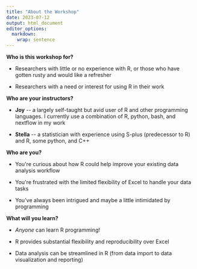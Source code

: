 ```yaml
---
title: "About the Workshop"
date: 2023-07-12
output: html_document
editor_options: 
  markdown: 
    wrap: sentence
---
```




**Who is this workshop for?**

-   Researchers with little or no experience with R, or those who have gotten rusty and would like a refresher

-   Researchers with a need or interest for using R in their work

**Who are your instructors?**

-   **Joy** -- a largely self-taught but avid user of R and other programming languages.
    I currently use a combination of R, python, bash, and nextflow in my work

-   **Stella** -- a statistician with experience using S-plus
    (predecessor to R) and R, some python, and C++

**Who are you?**

-   You're curious about how R could help improve your existing data analysis workflow

-   You're frustrated with the limited flexibility of Excel to handle your data tasks

-   You've always been intrigued and maybe a little intimidated by programming


**What will you learn?**

-   *Anyone* can learn R programming!

-   R provides substantial flexibility and reproducibility over Excel

-   Data analysis can be streamlined in R (from data import to data visualization and reporting)
